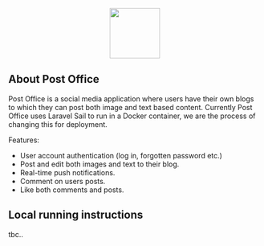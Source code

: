 <p align="center"><img src="http://s3.amazonaws.com/pix.iemoji.com/images/emoji/apple/ios-12/256/japanese-post-office.png" width="100"></p>

## About Post Office
Post Office is a social media application where users have their own blogs to which they can post both image and text based content. Currently Post Office uses Laravel Sail to run in a Docker container, we are the process of changing this for deployment. 

Features:
* User account authentication (log in, forgotten password etc.)
* Post and edit both images and text to their blog.
* Real-time push notifications.
* Comment on users posts.
* Like both comments and posts.

## Local running instructions
tbc..
